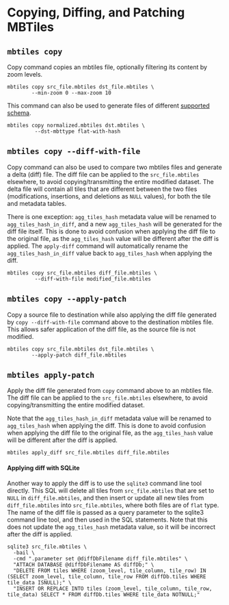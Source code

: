 # Copying, Diffing, and Patching MBTiles

## `mbtiles copy`

Copy command copies an mbtiles file, optionally filtering its content by zoom levels.

```shell
mbtiles copy src_file.mbtiles dst_file.mbtiles \
        --min-zoom 0 --max-zoom 10
```

This command can also be used to generate files of different [supported schema](mbtiles-schema.md).

```shell
mbtiles copy normalized.mbtiles dst.mbtiles \
         --dst-mbttype flat-with-hash
```

## `mbtiles copy --diff-with-file`

Copy command can also be used to compare two mbtiles files and generate a delta (diff) file. The diff file can be applied to the `src_file.mbtiles` elsewhere, to avoid copying/transmitting the entire modified dataset.  The delta file will contain all tiles that are different between the two files (modifications, insertions, and deletions as `NULL` values), for both the tile and metadata tables.

There is one exception: `agg_tiles_hash` metadata value will be renamed to `agg_tiles_hash_in_diff`, and a new `agg_tiles_hash` will be generated for the diff file itself. This is done to avoid confusion when applying the diff file to the original file, as the `agg_tiles_hash` value will be different after the diff is applied. The `apply-diff` command will automatically rename the `agg_tiles_hash_in_diff` value back to `agg_tiles_hash` when applying the diff.

```shell
mbtiles copy src_file.mbtiles diff_file.mbtiles \
         --diff-with-file modified_file.mbtiles
```

## `mbtiles copy --apply-patch`

Copy a source file to destination while also applying the diff file generated by `copy --diff-with-file` command above to the destination mbtiles file. This allows safer application of the diff file, as the source file is not modified.

```shell
mbtiles copy src_file.mbtiles dst_file.mbtiles \
        --apply-patch diff_file.mbtiles
```

## `mbtiles apply-patch`

Apply the diff file generated from `copy` command above to an mbtiles file. The diff file can be applied to the `src_file.mbtiles` elsewhere, to avoid copying/transmitting the entire modified dataset.

Note that the `agg_tiles_hash_in_diff` metadata value will be renamed to `agg_tiles_hash` when applying the diff. This is done to avoid confusion when applying the diff file to the original file, as the `agg_tiles_hash` value will be different after the diff is applied.

```shell
mbtiles apply_diff src_file.mbtiles diff_file.mbtiles
```

#### Applying diff with SQLite

Another way to apply the diff is to use the `sqlite3` command line tool directly. This SQL will delete all tiles from `src_file.mbtiles` that are set to `NULL` in `diff_file.mbtiles`, and then insert or update all new tiles from `diff_file.mbtiles` into `src_file.mbtiles`, where both files are of `flat` type. The name of the diff file is passed as a query parameter to the sqlite3 command line tool, and then used in the SQL statements.  Note that this does not update the `agg_tiles_hash` metadata value, so it will be incorrect after the diff is applied.

```shell
sqlite3 src_file.mbtiles \
  -bail \
  -cmd ".parameter set @diffDbFilename diff_file.mbtiles" \
  "ATTACH DATABASE @diffDbFilename AS diffDb;" \
  "DELETE FROM tiles WHERE (zoom_level, tile_column, tile_row) IN (SELECT zoom_level, tile_column, tile_row FROM diffDb.tiles WHERE tile_data ISNULL);" \
  "INSERT OR REPLACE INTO tiles (zoom_level, tile_column, tile_row, tile_data) SELECT * FROM diffDb.tiles WHERE tile_data NOTNULL;"
```
